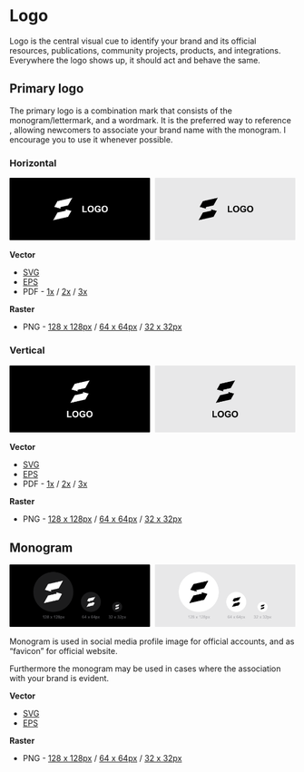 # Logo

Logo is the central visual cue to identify your brand and its official resources, publications, community projects, products, and integrations. Everywhere the logo shows up, it should act and behave the same.


## Primary logo

The primary logo is a combination mark that consists of the monogram/lettermark, and a wordmark. It is the preferred way to reference , allowing newcomers to associate your brand name with the monogram. I encourage you to use it whenever possible.

### Horizontal

![logotype.img](/01%20-%20design/export/project%20overview/github/logotype%20-%20monogram%20&%20wordmark%20-%20horizontal.png)

**Vector**

- [SVG](/01%20-%20design/export/branding/logotype/monogram%20&%20wordmark%20-%20horizontal.svg)
- [EPS](/01%20-%20design/export/branding/logotype/monogram%20&%20wordmark%20-%20horizontal.eps)
- PDF - [1x](/01%20-%20design/export/branding/logotype/monogram%20&%20wordmark%20-%20horizontal/PDF/1x.pdf) / [2x](/01%20-%20design/export/branding/logotype/monogram%20&%20wordmark%20-%20horizontal/PDF/2x.pdf) / [3x](/01%20-%20design/export/branding/logotype/monogram%20&%20wordmark%20-%20horizontal/PDF/3x.pdf)

**Raster**

- PNG - [128 x 128px](/01%20-%20design/export/branding/logotype/monogram%20&%20wordmark%20-%20horizontal/PNG/128%20x%20128.png) / [64 x 64px](/01%20-%20design/export/branding/logotype/monogram%20&%20wordmark%20-%20horizontal/PNG/64%20x%2064.png) / [32 x 32px](/01%20-%20design/export/branding/logotype/monogram%20&%20wordmark%20-%20horizontal/PNG/32%20x%2032.png)

### Vertical

![logotype.img](/01%20-%20design/export/project%20overview/github/logotype%20-%20monogram%20&%20wordmark%20-%20vertical.png)

**Vector**

- [SVG](/01%20-%20design/export/branding/logotype/monogram%20&%20wordmark%20-%20vertical.svg)
- [EPS](/01%20-%20design/export/branding/logotype/monogram%20&%20wordmark%20-%20vertical.eps)
- PDF - [1x](/01%20-%20design/export/branding/logotype/monogram%20&%20wordmark%20-%20vertical/PDF/1x.pdf) / [2x](/01%20-%20design/export/branding/logotype/monogram%20&%20wordmark%20-%20vertical/PDF/2x.pdf) / [3x](/01%20-%20design/export/branding/logotype/monogram%20&%20wordmark%20-%20vertical/PDF/3x.pdf)

**Raster**

- PNG - [128 x 128px](/01%20-%20design/export/branding/logotype/monogram%20&%20wordmark%20-%20vertical/PNG/128%20x%20128.png) / [64 x 64px](/01%20-%20design/export/branding/logotype/monogram%20&%20wordmark%20-%20vertical/PNG/64%20x%2064.png) / [32 x 32px](/01%20-%20design/export/branding/logotype/monogram%20&%20wordmark%20-%20vertical/PNG/32%20x%2032.png)

## Monogram

![logotype.img](/01%20-%20design/export/project%20overview/github/logotype%20-%20monogram.png)

Monogram is used in social media profile image for official accounts, and as “favicon” for official website.

Furthermore the monogram may be used in cases where the association with your brand is evident.

**Vector**

- [SVG](/01%20-%20design/export/branding/logotype/monogram.svg)
- [EPS](/01%20-%20design/export/branding/logotype/monogram.eps)

**Raster**

- PNG - [128 x 128px]() / [64 x 64px]() / [32 x 32px]()
